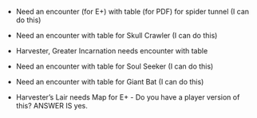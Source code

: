 - Need an encounter (for E+) with table (for PDF) for spider tunnel (I can do this)
- Need an encounter with table for Skull Crawler (I can do this)
 
- Harvester, Greater Incarnation needs encounter with table
- Need an encounter with table for Soul Seeker (I can do this)
- Need an encounter with table for Giant Bat (I can do this)
- Harvester’s Lair needs Map for E+ - Do you have a player version of this? ANSWER IS yes. 